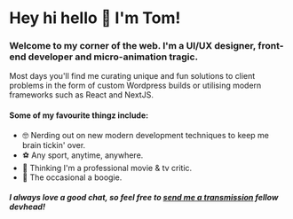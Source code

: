<h1>Hey hi hello 👋 I'm Tom!</h1>
<h3>Welcome to my corner of the web. I'm a UI/UX designer, front-end developer and micro-animation tragic.</h3>
<p>Most days you'll find me curating unique and fun solutions to client problems in the form of custom Wordpress builds or utilising modern frameworks such as React and NextJS.</p>
<h4>Some of my favourite thingz include:</h4>
<ul>
  <li>🤓 Nerding out on new modern development techniques to keep me brain tickin' over.</li>
  <li>⚽️ Any sport, anytime, anywhere.</li>
  <li>🍿 Thinking I'm a professional movie & tv critic.</li>
  <li>🕺 The occasional a boogie.</li>
</ul>
<h5>I always love a good chat, so feel free to <a href="mailto:hello@tomdotcom.au">send me a transmission</a> fellow devhead!</h5>


<!--
**tomcbrennan/tomcbrennan** is a ✨ _special_ ✨ repository because its `README.md` (this file) appears on your GitHub profile.

Here are some ideas to get you started:

- 🔭 I’m currently working on ...
- 🌱 I’m currently learning ...
- 👯 I’m looking to collaborate on ...
- 🤔 I’m looking for help with ...
- 💬 Ask me about ...
- 📫 How to reach me: ...
- 😄 Pronouns: ...
- ⚡ Fun fact: ...
-->
